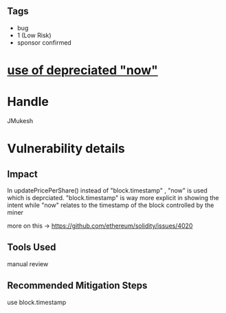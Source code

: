 ## Tags

- bug
- 1 (Low Risk)
- sponsor confirmed

# [use of depreciated "now" ](https://github.com/code-423n4/2021-10-badgerdao-findings/issues/83) 

# Handle

JMukesh


# Vulnerability details

## Impact
In updatePricePerShare() instead of "block.timestamp" , "now"  is used which is deprciated.  "block.timestamp" is way more explicit in showing the intent while "now"
 relates to the timestamp of the block controlled by the miner

more on this -> https://github.com/ethereum/solidity/issues/4020



## Tools Used
manual review

## Recommended Mitigation Steps
use block.timestamp

